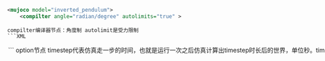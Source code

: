 ```XML
<mujoco model="inverted_pendulum">
    <compilter angle="radian/degree" autolimits="true" > 
```

    compilter编译器节点：角度制 autolimit是受力限制
    ```XML
 <option timestep = "0.002" gravity="0 0 -9.81" integrator="implicitfast">
 ```
 option节点 timestep代表仿真走一步的时间，也就是运行一次之后仿真计算出timestep时长后的世界，单位秒。timestep是一定要规定的，不然仿真不知道如何计算
    integrator 是积分器的方法：最好用implicitfast
    solver 是求解器的方法：默认是牛顿
```XML
    <visual>
        <global realtime="1" />
        ```
        这个是仿真速度比例，是与真实世界的比例
        ```XML
        <quality shadowsize="16384" numslices="28" offsamples="4" />
        ```
        shadowsize是阴影细节
        ```XML
        <headlight diffuse="1 1 1" specular="0.5 0.5 0.5" active="1" />
        ```
        这个active是开关头灯 diffuse是漫反射光的rgb specular是镜面反射的光
        ```XML
        <rgba fog="1 0 0 1" haze="1 1 1 1" />
    </visual>
```
    <asset>
        <mesh name="tetrahedron" vertex="0 0 0 1 0 0 0 1 0 0 0 1" />这个mesh既可以自己导入obj/stl也可以设 vertex vertex是坐标的数组，这些坐标连接成一个几何体
        <mesh file="card.obj" scale="1 1 1" />
        <texture type="2d" file="./king_of_clubs.png" />
        <material name="king_of_clubs" texture="king_of_clubs" />
        <hfield name="agent_eval_gym" file="agent_eval_gym.png" size="10 10 1 1" />
        <texture type="skybox" file="../asset/desert.png"
            gridsize="3 4" gridlayout=".U..LFRB.D.." />

        <!-- <texture type="skybox" builtin="flat" rgb1="1 1 .1" rgb2=".9 .9 .9" width="128" height="128"/> -->
        <texture name="plane" type="2d" builtin="checker" rgb1=".1 .1 .1" rgb2=".9 .9 .9"
            width="512" height="512" mark="cross" markrgb=".8 .8 .8" />
        <material name="plane" reflectance="0.3" texture="plane" texrepeat="1 1" texuniform="true" />
        <material name="box" rgba="0 0.5 0 1" emission="0" />
    </asset>

    <default>
        <geom solref=".5e-4" solimp="0.9 0.99 1e-4" fluidcoef="0.5 0.25 0.5 2.0 1.0" />
        <default class="card">
            <geom type="mesh" mesh="card" mass="1.84e-4" fluidshape="ellipsoid" contype="0"
                conaffinity="0" />
        </default>
        <default class="collision">
            <geom type="box" mass="0" size="0.047 0.032 .00035" group="3" friction=".1" />
        </default>
    </default>

    <worldbody>
        <geom name="floor" pos="0 0 0" size="0 0 .25" type="plane" material="plane"
            condim="3" />
        <light directional="true" ambient=".3 .3 .3" pos="30 30 30" dir="0 -2 -1"
            diffuse=".5 .5 .5" specular=".5 .5 .5" />

        <body pos="0 0 1" euler="-45 45 0">
            <freejoint />
            <geom class="card" material="king_of_clubs" />
            <geom class="collision" />
        </body>

        <geom type="hfield" hfield="agent_eval_gym" pos="0 11 0" />

        <body pos="-1 0 .5">
            <freejoint />
            <geom type="sphere" size="0.1" rgba=".5 0 0 1" />
        </body>
        <body pos="-0.5 0 .5">
            <freejoint />
            <geom type="box" size="0.1 0.1 0.1" material="box" />
        </body>
        <body pos="0 0 .5">
            <freejoint />
            <geom type="capsule" size="0.1 0.1" rgba="0 0 .5 1" />
        </body>
        <body pos=".5 0 .5">
            <freejoint />
            <geom type="cylinder" size="0.1 0.1" rgba=".5 .5 0 1" />
        </body>
        <body pos="1 0 .5">
            <freejoint />
            <geom type="ellipsoid" size="0.2 0.2 0.1" rgba="0 .5 .5 1" />
        </body>
        <body pos="1.5 0 .5">
            <freejoint />
            <geom type="ellipsoid" size="0.2 0.1 0.1" rgba=".5 0 .5 1" />
        </body>

        <body pos="2.0 0 .5">
            <freejoint />
            <geom type="mesh" mesh="tetrahedron" rgba=".5 .5 .5 1" />
        </body>
    </worldbody>
</mujoco>
python3 -m mujoco.viewer运行
